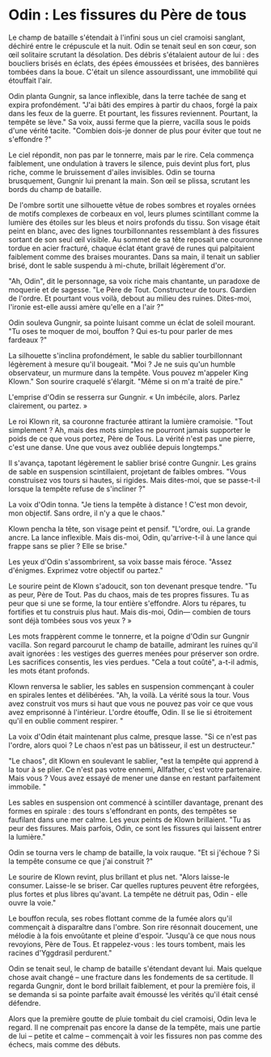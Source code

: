 # Odin : Les fissures du Père de tous

Le champ de bataille s'étendait à l'infini sous un ciel cramoisi sanglant, déchiré entre le crépuscule et la nuit. Odin se tenait seul en son cœur, son œil solitaire scrutant la désolation. Des débris s'étalaient autour de lui : des boucliers brisés en éclats, des épées émoussées et brisées, des bannières tombées dans la boue. C'était un silence assourdissant, une immobilité qui étouffait l'air.

Odin planta Gungnir, sa lance inflexible, dans la terre tachée de sang et expira profondément. "J'ai bâti des empires à partir du chaos, forgé la paix dans les feux de la guerre. Et pourtant, les fissures reviennent. Pourtant, la tempête se lève." Sa voix, aussi ferme que la pierre, vacilla sous le poids d'une vérité tacite. "Combien dois-je donner de plus pour éviter que tout ne s'effondre ?"

Le ciel répondit, non pas par le tonnerre, mais par le rire. Cela commença faiblement, une ondulation à travers le silence, puis devint plus fort, plus riche, comme le bruissement d'ailes invisibles. Odin se tourna brusquement, Gungnir lui prenant la main. Son œil se plissa, scrutant les bords du champ de bataille.

De l'ombre sortit une silhouette vêtue de robes sombres et royales ornées de motifs complexes de corbeaux en vol, leurs plumes scintillant comme la lumière des étoiles sur les bleus et noirs profonds du tissu. Son visage était peint en blanc, avec des lignes tourbillonnantes ressemblant à des fissures sortant de son seul œil visible. Au sommet de sa tête reposait une couronne tordue en acier fracturé, chaque éclat étant gravé de runes qui palpitaient faiblement comme des braises mourantes. Dans sa main, il tenait un sablier brisé, dont le sable suspendu à mi-chute, brillait légèrement d'or.

"Ah, Odin", dit le personnage, sa voix riche mais chantante, un paradoxe de moquerie et de sagesse. "Le Père de Tout. Constructeur de tours. Gardien de l'ordre. Et pourtant vous voilà, debout au milieu des ruines. Dites-moi, l'ironie est-elle aussi amère qu'elle en a l'air ?"

Odin souleva Gungnir, sa pointe luisant comme un éclat de soleil mourant. "Tu oses te moquer de moi, bouffon ? Qui es-tu pour parler de mes fardeaux ?"

La silhouette s'inclina profondément, le sable du sablier tourbillonnant légèrement à mesure qu'il bougeait. "Moi ? Je ne suis qu'un humble observateur, un murmure dans la tempête. Vous pouvez m'appeler King Klown." Son sourire craquelé s'élargit. "Même si on m'a traité de pire."

L'emprise d'Odin se resserra sur Gungnir. « Un imbécile, alors. Parlez clairement, ou partez. »

Le roi Klown rit, sa couronne fracturée attirant la lumière cramoisie. "Tout simplement ? Ah, mais des mots simples ne pourront jamais supporter le poids de ce que vous portez, Père de Tous. La vérité n'est pas une pierre, c'est une danse. Une que vous avez oubliée depuis longtemps."

Il s'avança, tapotant légèrement le sablier brisé contre Gungnir. Les grains de sable en suspension scintillaient, projetant de faibles ombres. "Vous construisez vos tours si hautes, si rigides. Mais dites-moi, que se passe-t-il lorsque la tempête refuse de s'incliner ?"

La voix d'Odin tonna. "Je tiens la tempête à distance ! C'est mon devoir, mon objectif. Sans ordre, il n'y a que le chaos."

Klown pencha la tête, son visage peint et pensif. "L'ordre, oui. La grande ancre. La lance inflexible. Mais dis-moi, Odin, qu'arrive-t-il à une lance qui frappe sans se plier ? Elle se brise."

Les yeux d'Odin s'assombrirent, sa voix basse mais féroce. "Assez d'énigmes. Exprimez votre objectif ou partez."

Le sourire peint de Klown s'adoucit, son ton devenant presque tendre. "Tu as peur, Père de Tout. Pas du chaos, mais de tes propres fissures. Tu as peur que si une se forme, la tour entière s'effondre. Alors tu répares, tu fortifies et tu construis plus haut. Mais dis-moi, Odin— combien de tours sont déjà tombées sous vos yeux ? »

Les mots frappèrent comme le tonnerre, et la poigne d'Odin sur Gungnir vacilla. Son regard parcourut le champ de bataille, admirant les ruines qu'il avait ignorées : les vestiges des guerres menées pour préserver son ordre. Les sacrifices consentis, les vies perdues. "Cela a tout coûté", a-t-il admis, les mots étant profonds.

Klown renversa le sablier, les sables en suspension commençant à couler en spirales lentes et délibérées. "Ah, la voilà. La vérité sous la tour. Vous avez construit vos murs si haut que vous ne pouvez pas voir ce que vous avez emprisonné à l'intérieur. L'ordre étouffe, Odin. Il se lie si étroitement qu'il en oublie comment respirer. "

La voix d'Odin était maintenant plus calme, presque lasse. "Si ce n'est pas l'ordre, alors quoi ? Le chaos n'est pas un bâtisseur, il est un destructeur."

"Le chaos", dit Klown en soulevant le sablier, "est la tempête qui apprend à la tour à se plier. Ce n'est pas votre ennemi, Allfather, c'est votre partenaire. Mais vous ? Vous avez essayé de mener une danse en restant parfaitement immobile. "

Les sables en suspension ont commencé à scintiller davantage, prenant des formes en spirale : des tours s'effondrant en ponts, des tempêtes se faufilant dans une mer calme. Les yeux peints de Klown brillaient. "Tu as peur des fissures. Mais parfois, Odin, ce sont les fissures qui laissent entrer la lumière."

Odin se tourna vers le champ de bataille, la voix rauque. "Et si j'échoue ? Si la tempête consume ce que j'ai construit ?"

Le sourire de Klown revint, plus brillant et plus net. "Alors laisse-le consumer. Laisse-le se briser. Car quelles ruptures peuvent être reforgées, plus fortes et plus libres qu'avant. La tempête ne détruit pas, Odin - elle ouvre la voie."

Le bouffon recula, ses robes flottant comme de la fumée alors qu'il commençait à disparaître dans l'ombre. Son rire résonnait doucement, une mélodie à la fois envoûtante et pleine d'espoir. "Jusqu'à ce que nous nous revoyions, Père de Tous. Et rappelez-vous : les tours tombent, mais les racines d'Yggdrasil perdurent."

Odin se tenait seul, le champ de bataille s'étendant devant lui. Mais quelque chose avait changé – une fracture dans les fondements de sa certitude. Il regarda Gungnir, dont le bord brillait faiblement, et pour la première fois, il se demanda si sa pointe parfaite avait émoussé les vérités qu'il était censé défendre.

Alors que la première goutte de pluie tombait du ciel cramoisi, Odin leva le regard. Il ne comprenait pas encore la danse de la tempête, mais une partie de lui – petite et calme – commençait à voir les fissures non pas comme des échecs, mais comme des débuts.